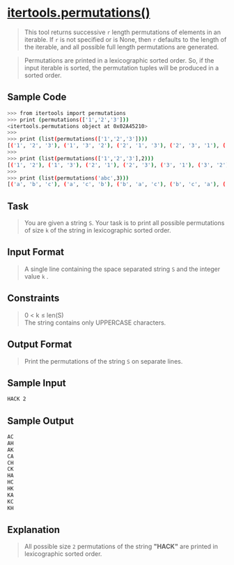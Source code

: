 # **[itertools.permutations()](https://www.hackerrank.com/challenges/finding-the-percentage/problem?isFullScreen=true)**

  <input type="hidden" id="naderly" name="Writen by: Ahmed Nader" value="https://github.com/naderly">

> This tool returns successive `r` length permutations of elements in an iterable. If `r` is not specified or is None, then `r` defaults to the length of the iterable, and all possible full length permutations are generated.

> Permutations are printed in a lexicographic sorted order. So, if the input iterable is sorted, the permutation tuples will be produced in a sorted order.

## Sample Code

```sh
>>> from itertools import permutations
>>> print (permutations(['1','2','3']))
<itertools.permutations object at 0x02A45210>
>>>
>>> print (list(permutations(['1','2','3'])))
[('1', '2', '3'), ('1', '3', '2'), ('2', '1', '3'), ('2', '3', '1'), ('3', '1', '2'), ('3', '2', '1')]
>>>
>>> print (list(permutations(['1','2','3'],2)))
[('1', '2'), ('1', '3'), ('2', '1'), ('2', '3'), ('3', '1'), ('3', '2')]
>>>
>>> print (list(permutations('abc',3)))
[('a', 'b', 'c'), ('a', 'c', 'b'), ('b', 'a', 'c'), ('b', 'c', 'a'), ('c', 'a', 'b'), ('c', 'b', 'a')]
```

## Task

> You are given a string `S`. Your task is to print all possible permutations of size `k` of the string in lexicographic sorted order.

## Input Format

> A single line containing the space separated string `S` and the integer value `k` .

## Constraints

> 0 < k ≤ len(S) <br>
> The string contains only UPPERCASE characters.

## Output Format

> Print the permutations of the string `S` on separate lines.

## Sample Input

```sh
HACK 2
```

## Sample Output

```sh
AC
AH
AK
CA
CH
CK
HA
HC
HK
KA
KC
KH
```

## Explanation

> All possible size `2` permutations of the string **"HACK"** are printed in lexicographic sorted order.
